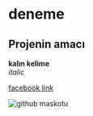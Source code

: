 # deneme

## Projenin amacı<br/>
**kalın kelime**<br/>
*italic*

[facebook link](http://www.facebook.com)

![github maskotu](https://assets-cdn.github.com/images/modules/open_graph/github-mark.png)
